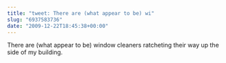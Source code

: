 ```yaml
---
title: "tweet: There are (what appear to be) wi"
slug: "6937583736"
date: "2009-12-22T18:45:38+00:00"
---
```

There are (what appear to be) window cleaners ratcheting their way up the side of my building.